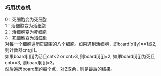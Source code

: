 ### 巧用状态机
0：死细胞变为死细胞  
1：活细胞变为活细胞  
2：活细胞变为死细胞  
3：死细胞变为活细胞  
对每一个细胞遍历它周围的八个细胞。如果遇到活细胞，即board[x][y]==1或2, 则计数器cnt加1。  
如果board[i][j]为活且cnt<2 or cnt>3, 则board[i][j]=2, 如果board[i][j]为死且cnt==3, 则board[i][j]=3。  
	然后遍历board里的每个点，对2取余，则是最后的结果。
